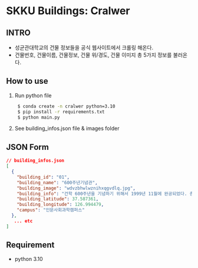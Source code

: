 # SKKU Buildings: Cralwer

## INTRO

- 성균관대학교의 건물 정보들을 공식 웹사이트에서 크롤링 해온다.
- 건물번호, 건물이름, 건물정보, 건물 위/경도, 건물 이미지 총 5가지 정보를 불러온다.

## How to use

1. Run python file

   ```sh
    $ conda create -n cralwer python=3.10
    $ pip install -r requirements.txt
    $ python main.py
   ```

2. See building_infos.json file & images folder

## JSON Form

```json
// building_infos.json
[
  {
    "building_id": "01",
    "building_name": "600주년기념관",
    "building_image": "wdvzbhwlwznihxqgvdlq.jpg",
    "building_info": "건학 600주년을 기념하기 위해서 1999년 11월에 완공되었다. 총장실, 부총장실을 비롯한 대학본부가 자리잡고 있으며, 각종 행사를 위한 대규모 공연장인 새천년홀과 조병두국제홀이 있다. 이 밖에 패컬티식당과 은행골, SUBWAY와 도미노피자가 입점해 있고, 수시로 전시회를 개최하는 박물관과 동아시아 연구의 메카인 동아시아학술원이 위치하고 있다.",
    "building_latitude": 37.587361,
    "building_longitude": 126.994479,
    "campus": "인문사회과학캠퍼스"
  },
   ... etc
]
```

## Requirement

- python 3.10
